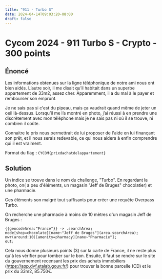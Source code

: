 ```yaml
---
title: "911 - Turbo S"
date: 2024-04-14T09:03:20-08:00
draft: false
---
```


# Cycom 2024 - 911 Turbo S - Crypto - 300 points

## Énoncé

Les informations obtenues sur la ligne téléphonique de notre ami nous ont bien aidés. L’autre soir, il me disait qu’il habitait dans un superbe appartement de 33m2, assez cher. Apparemment, il a du mal à le payer et rembourser son emprunt.

Je ne sais pas si c'est du pipeau, mais ça vaudrait quand même de jeter un oeil là-dessus. Lorsqu’il me l’a montré en photo, j’ai réussi à en prendre une discrètement avec mon téléphone mais je ne sais pas ni où il se trouve, ni combien il coûte.

Connaitre le prix nous permettrait de lui proposer de l'aide en lui finançant son prêt, et il nous serais redevable, ce qui nous aidera à enfin comprendre qui il est vraiment.

Format du flag : `CYCOM{prixdachatdelappartement}`

## Solution

Un indice se trouve dans le nom du challenge, "Turbo". En regardant la photo, on( a peu d'éléments, un magasin "Jeff de Bruges" chocolatier) et une pharmacie. 

Ces éléments son malgré tout suffisants pour créer une requête Overpass Turbo.  

On recherche une pharmacie à moins de 10 mètres d'un magasin Jeff de Bruges : 

```
{{geocodeArea:"France"}} -> .searchArea;
node[shop=chocolate][name~"Jeff de Bruges"](area.searchArea);	
nwr(around:10)[amenity=pharmacy][name~"Pharmacie"];
out;
```

Cela nous donne plusieurs points (3) sur la carte de France, il ne reste plus qu'à les vérifier pour tomber sur le bon. Ensuite, il faut se rendre sur le site du gouvernement recensant les prix des achats immobiliers (https://app.dvf.etalab.gouv.fr/) pour trouver la bonne parcelle (CD) et le prix du 33m2, 85.750€.